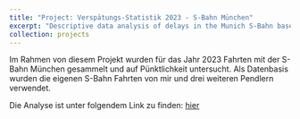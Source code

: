```yaml
---
title: "Project: Verspätungs-Statistik 2023 - S-Bahn München"
excerpt: "Descriptive data analysis of delays in the Munich S-Bahn based on self-collected dataset on my line [DE]<br/><img src='/images/ZugEndet_Aussteigen.png'>"
collection: projects
---
```



Im Rahmen von diesem Projekt wurden für das Jahr 2023 Fahrten mit der S-Bahn München gesammelt und auf Pünktlichkeit untersucht. Als Datenbasis wurden die eigenen S-Bahn Fahrten von mir und drei weiteren Pendlern verwendet. 

Die Analyse ist unter folgendem Link zu finden: [hier](http://felixschweikl.github.io/files/paper1.pdf)
